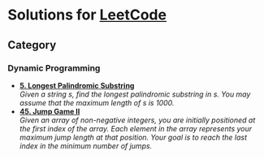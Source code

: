 # Solutions for [LeetCode](https://leetcode.com/problemset/all/)

## Category

### Dynamic Programming

* **[5. Longest Palindromic Substring](./Solution/5.%20Longest%20Palindromic%20Substring)**_<br/>Given a string s, find the longest palindromic substring in s. You may assume that the maximum length of s is 1000._
* **[45. Jump Game II](./Solution/45.%20Jump%20Game%20II/)**_<br/>Given an array of non-negative integers, you are initially positioned at the first index of the array. Each element in the array represents your maximum jump length at that position. Your goal is to reach the last index in the minimum number of jumps._

